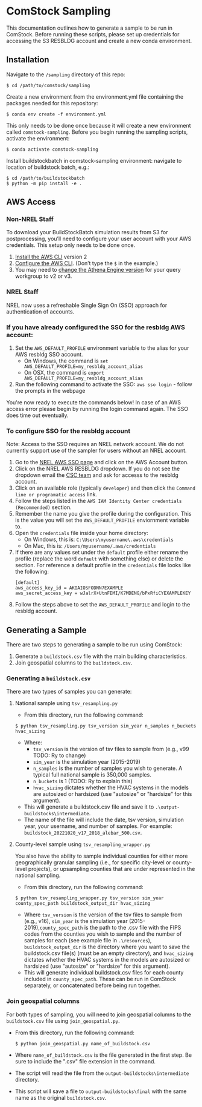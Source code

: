 # ComStock Sampling
This documentation outlines how to generate a sample to be run in ComStock.
Before running these scripts, please set up credentials for accessing the S3 RESBLDG account and create a new conda environment.

## Installation
Navigate to the `/sampling` directory of this repo:
```
$ cd /path/to/comstock/sampling
```

Create a new environment from the environment.yml file containing the packages needed for this repository:
```
$ conda env create -f environment.yml
```

This only needs to be done once because it will create a new environment called `comstock-sampling`. Before you begin running the sampling scripts, activate the environment:
```
$ conda activate comstock-sampling
```

Install buildstockbatch in comstock-sampling environment: navigate to location of buildstock batch, e.g.:
```
$ cd /path/to/buildstockbatch
$ python -m pip install -e .
```

## AWS Access

### Non-NREL Staff

To download your BuildStockBatch simulation results from S3 for postprocessing, you’ll need to configure your user account with your AWS credentials. This setup only needs to be done once.

1. [Install the AWS CLI](https://docs.aws.amazon.com/cli/latest/userguide/cli-chap-install.html) version 2
2. [Configure the AWS CLI](https://docs.aws.amazon.com/cli/latest/userguide/cli-chap-configure.html#cli-quick-configuration). (Don’t type the `$` in the example.)
3. You may need to [change the Athena Engine version](https://docs.aws.amazon.com/athena/latest/ug/engine-versions-changing.html) for your query workgroup to v2 or v3.

### NREL Staff

NREL now uses a refreshable Single Sign On (SSO) approach for authentication of accounts.

### If you have already configured the SSO for the resbldg AWS account:

1. Set the `AWS_DEFAULT_PROFILE` environment variable to the alias for your AWS resbldg SSO account.
    - On Windows, the command is `set AWS_DEFAULT_PROFILE=my_resbldg_account_alias`
    - On OSX, the command is `export AWS_DEFAULT_PROFILE=my_resbldg_account_alias`
2. Run the following command to activate the SSO: `aws sso login` - follow the prompts in the webpage

You're now ready to execute the commands below! In case of an AWS access error please begin by running the login command again. The SSO does time out eventually.

### To configure SSO for the resbldg account

Note: Access to the SSO requires an NREL network account. We do not currently support use of the sampler for users without an NREL account.

1. Go to the [NREL AWS SSO page](https://nrel-ace.awsapps.com/start#/) and click on the AWS Account button.
2. Click on the NREL AWS RESBLDG dropdown. If you do not see the dropdown email the [CSC team](mailto:StratusCloudHelp@nrel.gov) and ask for accesss to the resbldg account.
3. Click on an available role (typically `developer`) and then click the `Command line or programatic access` link.
4. Follow the steps listed in the `AWS IAM Identity Center credentials (Recommended)` section.
5. Remember the name you give the profile during the configuration. This is the value you will set the `AWS_DEFAULT_PROFILE` enviornment variable to.
6. Open the `credentials` file inside your home directory:
    - On Windows, this is: `C:\Users\myusername\.aws\credentials`
    - On Mac, this is: `/Users/myusername/.aws/credentials`
7. If there are any values set under the `default` profile either rename the profile (replace the word `default` with something else) or delete the section. For reference a default profile in the `credentials` file looks like the following:
    ```
    [default]
    aws_access_key_id = AKIAIOSFODNN7EXAMPLE
    aws_secret_access_key = wJalrX+UtnFEMI/K7MDENG/bPxRfiCYEXAMPLEKEY
    ```
8. Follow the steps above to set the `AWS_DEFAULT_PROFILE` and login to the resbldg account.


## Generating a Sample
There are two steps to generating a sample to be run using ComStock:
1. Generate a `buildstock.csv` file with the main building characteristics.
2. Join geospatial columns to the `buildstock.csv`.

### Generating a `buildstock.csv`
There are two types of samples you can generate:
1. National sample using `tsv_resampling.py`
    - From this directory, run the following command:

    ```
    $ python tsv_resampling.py tsv_version sim_year n_samples n_buckets hvac_sizing
    ```

    - Where:
        - `tsv_version` is the version of tsv files to sample from (e.g., v99 TODO: Ry to change)
        - `sim_year` is the simulation year (2015-2019)
        - `n_samples` is the number of samples you wish to generate. A typical full national sample is 350,000 samples.
        - `n_buckets` is 1 (TODO: Ry to explain this)
        - `hvac_sizing` dictates whether the HVAC systems in the models are autosized or hardsized (use "autosize" or "hardsize" for this argument).
    - This will generate a buildstock.csv file and save it to `.\output-buildstocks\intermediate`.
    - The name of the file will include the date, tsv version, simulation year, your username, and number of samples. For example: `buildstock_20221020_v17_2018_alebar_500.csv`.

2. County-level sample using `tsv_resampling_wrapper.py`

    You also have the ability to sample individual counties for either more geographically granular sampling (i.e., for specific city-level or county-level projects), or upsampling counties that are under represented in the national sampling.
    - From this directory, run the following command:

    ```
    $ python tsv_resampling_wrapper.py tsv_version sim_year county_spec_path buildstock_output_dir hvac_sizing
    ```

    - Where `tsv_version` is the version of the tsv files to sample from (e.g., v16), `sim_year` is the simulation year (2015-2019),`county_spec_path` is the path to the .csv file with the FIPS codes from the counties you wish to sample and the number of samples for each (see example file in `.\resources`), `buildstock_output_dir` is the directory where you want to save the buildstock.csv file(s) (must be an empty directory), and `hvac_sizing` dictates whether the HVAC systems in the models are autosized or hardsized (use "autosize" or "hardsize" for this argument).
    - This will generate individual buildstock.csv files for each county included in `county_spec_path`. These can be run in ComStock separately, or concatenated before being run together.

### Join geospatial columns
For both types of sampling, you will need to join geospatial columns to the `buildstock.csv` file using `join_geospatial.py`.
- From this directory, run the following command:

    ```
    $ python join_geospatial.py name_of_buildstock.csv
    ```

- Where `name_of_buildstock.csv` is the file generated in the first step. Be sure to include the ".csv" file extension in the command.
- The script will read the file from the `output-buildstocks\intermediate` directory.
- This script will save a file to `output-buildstocks\final` with the same name as the original `buildstock.csv`.
